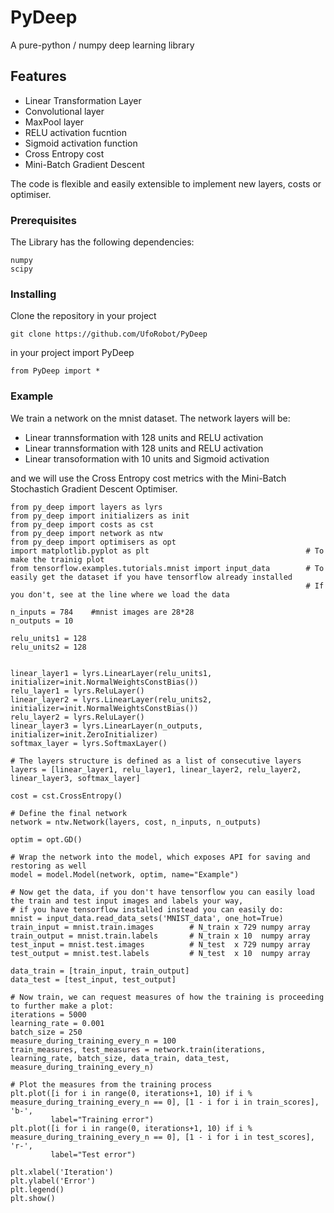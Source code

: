 # PyDeep

A pure-python / numpy deep learning library

## Features
- Linear Transformation Layer
- Convolutional layer
- MaxPool layer
- RELU activation fucntion
- Sigmoid activation function 
- Cross Entropy cost
- Mini-Batch Gradient Descent

The code is flexible and easily extensible to implement new layers, costs or optimiser.

### Prerequisites

The Library has the following dependencies:

```
numpy
scipy
```

### Installing

Clone the repository in your project

```
git clone https://github.com/UfoRobot/PyDeep
```

in your project import PyDeep

```
from PyDeep import *
```

### Example
We train a network on the mnist dataset. The network layers will be:
- Linear trannsformation with 128 units and RELU activation
- Linear trannsformation with 128 units and RELU activation
- Linear transoformation with 10 units and Sigmoid activation

and we will use the Cross Entropy cost metrics with the Mini-Batch Stochastich Gradient Descent Optimiser.

```
from py_deep import layers as lyrs
from py_deep import initializers as init
from py_deep import costs as cst
from py_deep import network as ntw
from py_deep import optimisers as opt
import matplotlib.pyplot as plt                                   # To make the trainig plot 
from tensorflow.examples.tutorials.mnist import input_data        # To easily get the dataset if you have tensorflow already installed
                                                                  # If you don't, see at the line where we load the data

n_inputs = 784    #mnist images are 28*28
n_outputs = 10

relu_units1 = 128
relu_units2 = 128


linear_layer1 = lyrs.LinearLayer(relu_units1, initializer=init.NormalWeightsConstBias())
relu_layer1 = lyrs.ReluLayer()
linear_layer2 = lyrs.LinearLayer(relu_units2, initializer=init.NormalWeightsConstBias())
relu_layer2 = lyrs.ReluLayer()
linear_layer3 = lyrs.LinearLayer(n_outputs, initializer=init.ZeroInitializer)
softmax_layer = lyrs.SoftmaxLayer()

# The layers structure is defined as a list of consecutive layers
layers = [linear_layer1, relu_layer1, linear_layer2, relu_layer2, linear_layer3, softmax_layer]

cost = cst.CrossEntropy()

# Define the final network
network = ntw.Network(layers, cost, n_inputs, n_outputs)

optim = opt.GD()

# Wrap the network into the model, which exposes API for saving and restoring as well
model = model.Model(network, optim, name="Example")

# Now get the data, if you don't have tensorflow you can easily load the train and test input images and labels your way,
# if you have tensorflow installed instead you can easily do:
mnist = input_data.read_data_sets('MNIST_data', one_hot=True)
train_input = mnist.train.images        # N_train x 729 numpy array
train_output = mnist.train.labels       # N_train x 10  numpy array
test_input = mnist.test.images          # N_test  x 729 numpy array
test_output = mnist.test.labels         # N_test  x 10  numpy array

data_train = [train_input, train_output]
data_test = [test_input, test_output]

# Now train, we can request measures of how the training is proceeding to further make a plot:
iterations = 5000
learning_rate = 0.001
batch_size = 250
measure_during_training_every_n = 100
train_measures, test_measures = network.train(iterations, learning_rate, batch_size, data_train, data_test, measure_during_training_every_n)

# Plot the measures from the training process
plt.plot([i for i in range(0, iterations+1, 10) if i % measure_during_training_every_n == 0], [1 - i for i in train_scores], 'b-',
         label="Training error")
plt.plot([i for i in range(0, iterations+1, 10) if i % measure_during_training_every_n == 0], [1 - i for i in test_scores], 'r-',
         label="Test error")

plt.xlabel('Iteration')
plt.ylabel('Error')
plt.legend()
plt.show()

```
